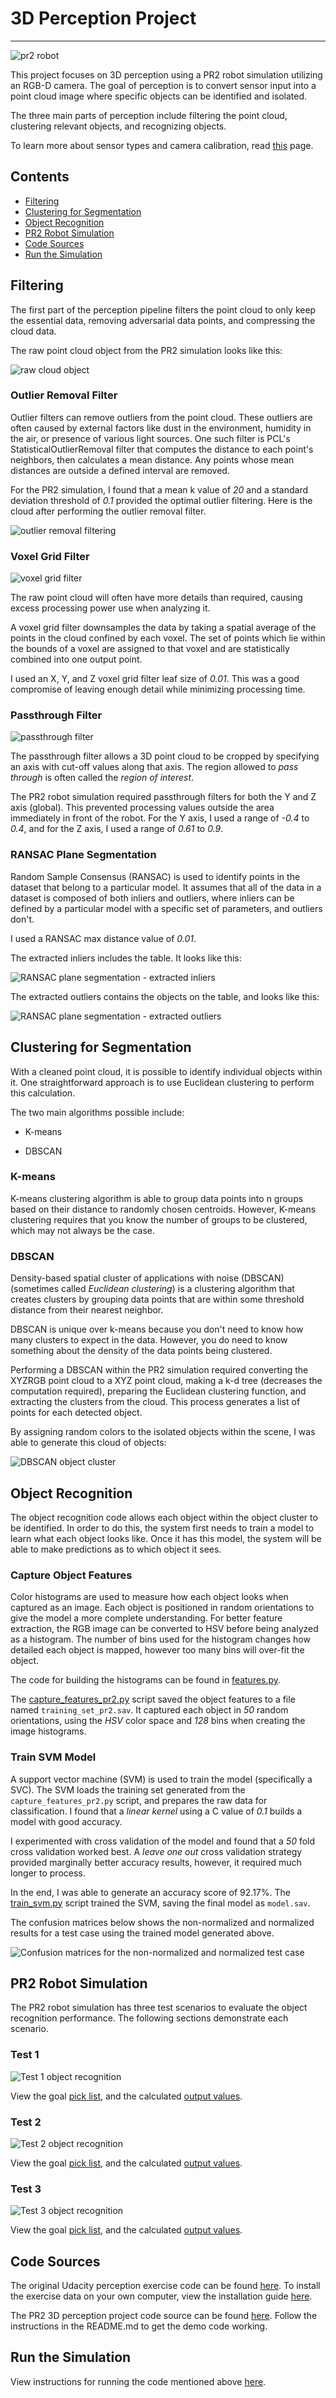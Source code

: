 [//]: # (Image References)
[pr2_robot]: ./misc/pr2_robot.png
[pipeline_0_raw_cloud]: ./misc/pipeline_0_raw_cloud.png
[pipeline_1_outlier_removal_filter]: ./misc/pipeline_1_outlier_removal_filter.png
[pipeline_2_voxel_grid_filter]: ./misc/pipeline_2_voxel_grid_filter.png
[pipeline_3_passthrough_filter]: ./misc/pipeline_3_passthrough_filter.png
[pipeline_4_extracted_inliers]: ./misc/pipeline_4_extracted_inliers.png
[pipeline_5_extracted_outliers]: ./misc/pipeline_5_extracted_outliers.png
[dbscan_object_cluster]: ./misc/dbscan_object_cluster.png
[confusion_matrices]: ./misc/confusion_matrices.png
[test_1_object_recognition]: ./misc/test_1_object_recognition.png
[test_2_object_recognition]: ./misc/test_2_object_recognition.png
[test_3_object_recognition]: ./misc/test_3_object_recognition.png

# 3D Perception Project
---

![pr2 robot][pr2_robot]

This project focuses on 3D perception using a PR2 robot simulation utilizing an RGB-D camera. The goal of perception is to convert sensor input into a point cloud image where specific objects can be identified and isolated.

The three main parts of perception include filtering the point cloud, clustering relevant objects, and recognizing objects.

To learn more about sensor types and camera calibration, read [this](Sensor_Types.md) page.

## Contents

- [Filtering](#filtering)
- [Clustering for Segmentation](#clustering-for-segmentation)
- [Object Recognition](#object-recognition)
- [PR2 Robot Simulation](#pr2-robot-simulation)
- [Code Sources](#code-sources)
- [Run the Simulation](#run-the-simulation)

## Filtering

The first part of the perception pipeline filters the point cloud to only keep the essential data, removing adversarial data points, and compressing the cloud data.

The raw point cloud object from the PR2 simulation looks like this:

![raw cloud object][pipeline_0_raw_cloud]

### Outlier Removal Filter

Outlier filters can remove outliers from the point cloud. These outliers are often caused by external factors like dust in the environment, humidity in the air, or presence of various light sources. One such filter is PCL's StatisticalOutlierRemoval filter that computes the distance to each point's neighbors, then calculates a mean distance. Any points whose mean distances are outside a defined interval are removed.

For the PR2 simulation, I found that a mean k value of *20* and a standard deviation threshold of *0.1* provided the optimal outlier filtering. Here is the cloud after performing the outlier removal filter.

![outlier removal filtering][pipeline_1_outlier_removal_filter]

### Voxel Grid Filter

![voxel grid filter][pipeline_2_voxel_grid_filter]

The raw point cloud will often have more details than required, causing excess processing power use when analyzing it.

A voxel grid filter downsamples the data by taking a spatial average of the points in the cloud confined by each voxel. The set of points which lie within the bounds of a voxel are assigned to that voxel and are statistically combined into one output point.

I used an X, Y, and Z voxel grid filter leaf size of *0.01*. This was a good compromise of leaving enough detail while minimizing processing time.

### Passthrough Filter

![passthrough filter][pipeline_3_passthrough_filter]

The passthrough filter allows a 3D point cloud to be cropped by specifying an axis with cut-off values along that axis. The region allowed to *pass through* is often called the *region of interest*.

The PR2 robot simulation required passthrough filters for both the Y and Z axis (global). This prevented processing values outside the area immediately in front of the robot. For the Y axis, I used a range of *-0.4* to *0.4*, and for the Z axis, I used a range of *0.61* to *0.9*.

### RANSAC Plane Segmentation

Random Sample Consensus (RANSAC) is used to identify points in the dataset that belong to a particular model. It assumes that all of the data in a dataset is composed of both inliers and outliers, where inliers can be defined by a particular model with a specific set of parameters, and outliers don't.

I used a RANSAC max distance value of *0.01*.

The extracted inliers includes the table. It looks like this:

![RANSAC plane segmentation - extracted inliers][pipeline_4_extracted_inliers]

The extracted outliers contains the objects on the table, and looks like this:

![RANSAC plane segmentation - extracted outliers][pipeline_5_extracted_outliers]

## Clustering for Segmentation

With a cleaned point cloud, it is possible to identify individual objects within it. One straightforward approach is to use Euclidean clustering to perform this calculation.

The two main algorithms possible include:

- K-means

- DBSCAN

### K-means

K-means clustering algorithm is able to group data points into n groups based on their distance to randomly chosen centroids. However, K-means clustering requires that you know the number of groups to be clustered, which may not always be the case.

### DBSCAN

Density-based spatial cluster of applications with noise (DBSCAN) (sometimes called *Euclidean clustering*) is a clustering algorithm that creates clusters by grouping data points that are within some threshold distance from their nearest neighbor.

DBSCAN is unique over k-means because you don't need to know how many clusters to expect in the data. However, you do need to know something about the density of the data points being clustered.

Performing a DBSCAN within the PR2 simulation required converting the XYZRGB point cloud to a XYZ point cloud, making a k-d tree (decreases the computation required), preparing the Euclidean clustering function, and extracting the clusters from the cloud. This process generates a list of points for each detected object.

By assigning random colors to the isolated objects within the scene, I was able to generate this cloud of objects:

![DBSCAN object cluster][dbscan_object_cluster]

## Object Recognition

The object recognition code allows each object within the object cluster to be identified. In order to do this, the system first needs to train a model to learn what each object looks like. Once it has this model, the system will be able to make predictions as to which object it sees.

### Capture Object Features

Color histograms are used to measure how each object looks when captured as an image. Each object is positioned in random orientations to give the model a more complete understanding. For better feature extraction, the RGB image can be converted to HSV before being analyzed as a histogram. The number of bins used for the histogram changes how detailed each object is mapped, however too many bins will over-fit the object.

The code for building the histograms can be found in [features.py](PR2-Project/sensor_stick/src/sensor_stick/features.py).

The [capture_features_pr2.py](PR2-Project/sensor_stick/scripts/capture_features_pr2.py) script saved the object features to a file named `training_set_pr2.sav`. It captured each object in *50* random orientations, using the *HSV* color space and *128* bins when creating the image histograms.

### Train SVM Model

A support vector machine (SVM) is used to train the model (specifically a SVC). The SVM loads the training set generated from the `capture_features_pr2.py` script, and prepares the raw data for classification. I found that a *linear kernel* using a C value of *0.1* builds a model with good accuracy.

I experimented with cross validation of the model and found that a *50* fold cross validation worked best. A *leave one out* cross validation strategy provided marginally better accuracy results, however, it required much longer to process.

In the end, I was able to generate an accuracy score of 92.17%. The [train_svm.py](PR2-Project/RoboND-Perception-Project/pr2_robot/scripts/train_svm.py) script trained the SVM, saving the final model as `model.sav`.

The confusion matrices below shows the non-normalized and normalized results for a test case using the trained model generated above.

![Confusion matrices for the non-normalized and normalized test case][confusion_matrices]

## PR2 Robot Simulation

The PR2 robot simulation has three test scenarios to evaluate the object recognition performance. The following sections demonstrate each scenario.

### Test 1

![Test 1 object recognition][test_1_object_recognition]

View the goal [pick list](PR2-Project/RoboND-Perception-Project/pr2_robot/config/pick_list_1.yaml), and the calculated [output values](PR2-Project/RoboND-Perception-Project/pr2_robot/scripts/output_1.yaml).

### Test 2

![Test 2 object recognition][test_2_object_recognition]

View the goal [pick list](PR2-Project/RoboND-Perception-Project/pr2_robot/config/pick_list_2.yaml), and the calculated [output values](PR2-Project/RoboND-Perception-Project/pr2_robot/scripts/output_2.yaml).

### Test 3

![Test 3 object recognition][test_3_object_recognition]

View the goal [pick list](PR2-Project/RoboND-Perception-Project/pr2_robot/config/pick_list_3.yaml), and the calculated [output values](PR2-Project/RoboND-Perception-Project/pr2_robot/scripts/output_3.yaml).

## Code Sources

The original Udacity perception exercise code can be found [here](https://github.com/udacity/RoboND-Perception-Exercises). To install the exercise data on your own computer, view the installation guide [here](Install_Guide.md).

The PR2 3D perception project code source can be found [here](https://github.com/udacity/RoboND-Perception-Project). Follow the instructions in the README.md to get the demo code working.

## Run the Simulation

View instructions for running the code mentioned above [here](PR2-Project/RoboND-Perception-Project/pr2_robot/scripts/README.md).
